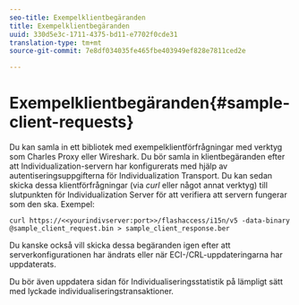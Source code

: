 ```yaml
---
seo-title: Exempelklientbegäranden
title: Exempelklientbegäranden
uuid: 330d5e3c-1711-4375-bd11-e7702f0cde31
translation-type: tm+mt
source-git-commit: 7e8df034035fe465fbe403949ef828e7811ced2e

---
```



# Exempelklientbegäranden{#sample-client-requests}

Du kan samla in ett bibliotek med exempelklientförfrågningar med verktyg som Charles Proxy eller Wireshark. Du bör samla in klientbegäranden efter att Individualization-servern har konfigurerats med hjälp av autentiseringsuppgifterna för Individualization Transport. Du kan sedan skicka dessa klientförfrågningar (via *curl* eller något annat verktyg) till slutpunkten för Individualization Server för att verifiera att servern fungerar som den ska. Exempel:

```
curl https://<<yourindivserver:port>>/flashaccess/i15n/v5 -­data-binary  
@sample_client_request.bin > sample_client_response.ber
```

Du kanske också vill skicka dessa begäranden igen efter att serverkonfigurationen har ändrats eller när ECI-/CRL-uppdateringarna har uppdaterats.

Du bör även uppdatera sidan för Individualiseringsstatistik på lämpligt sätt med lyckade individualiseringstransaktioner.
